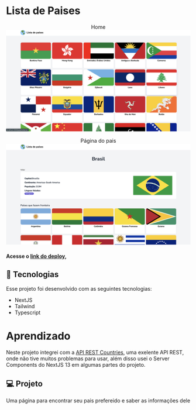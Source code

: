 # Lista de Paises

<p align="center">
   Home
  <img alt="License" src="./screen.png">
</p>

<p align="center">
   Página do pais
  <img alt="License" src="./screen-pais.png">
</p>

#### Acesse o [link do deploy](https://ignite-shop-ten-steel.vercel.app/),

## 🚀 Tecnologias

Esse projeto foi desenvolvido com as seguintes tecnologias:

- NextJS
- Tailwind
- Typescript

# Aprendizado

Neste projeto integrei com a [API REST Countries](https://restcountries.com/), uma exelente API REST, onde não tive muitos problemas para usar, além disso usei o Server Components do NextJS 13 em algumas partes do projeto.

## 💻 Projeto

Uma página para encontrar seu pais prefereido e saber as informações dele
